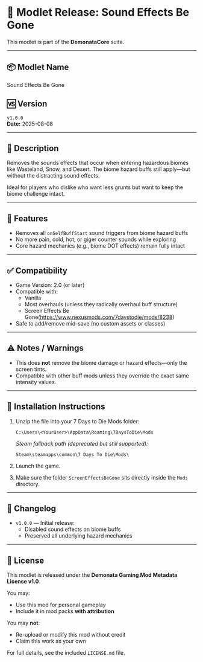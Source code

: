 # 🚀 Modlet Release: Sound Effects Be Gone

This modlet is part of the **DemonataCore** suite.

---

## 📦 Modlet Name
Sound Effects Be Gone

## 🆚 Version
`v1.0.0`  
**Date:** 2025-08-08

---

## 📘 Description

Removes the sounds effects that occur when entering hazardous biomes like Wasteland, Snow, and Desert. The biome hazard buffs still apply—but without the distracting sound effects.

Ideal for players who dislike who want less grunts but want to keep the biome challenge intact.

---

## 🎯 Features
- Removes all `onSelfBuffStart` sound triggers from biome hazard buffs
- No more pain, cold, hot, or giger counter sounds while exploring
- Core hazard mechanics (e.g., biome DOT effects) remain fully intact

---

## ✅ Compatibility
- Game Version: 2.0 (or later)
- Compatible with:
  - Vanilla
  - Most overhauls (unless they radically overhaul buff structure)
  - Screen Effects Be Gone(https://www.nexusmods.com/7daystodie/mods/8238)
- Safe to add/remove mid-save (no custom assets or classes)

---

## ⚠️ Notes / Warnings
- This does **not** remove the biome damage or hazard effects—only the screen tints.
- Compatible with other buff mods unless they override the exact same intensity values.

---

## 🔧 Installation Instructions

1. Unzip the file into your 7 Days to Die Mods folder:

   ```
   C:\Users\<YourUser>\AppData\Roaming\7DaysToDie\Mods
   ```

   _Steam fallback path (deprecated but still supported):_

   ```
   Steam\steamapps\common\7 Days To Die\Mods\
   ```

2. Launch the game.
3. Make sure the folder `ScreenEffectsBeGone` sits directly inside the `Mods` directory.

---

## 📂 Changelog

- `v1.0.0` — Initial release:
  - Disabled sound effects on biome buffs
  - Preserved all underlying hazard mechanics

---

## 📜 License

This modlet is released under the **Demonata Gaming Mod Metadata License v1.0**.

You may:
- Use this mod for personal gameplay
- Include it in mod packs **with attribution**

You may **not**:
- Re-upload or modify this mod without credit
- Claim this work as your own

For full details, see the included `LICENSE.md` file.